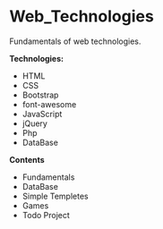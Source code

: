 # Web_Technologies
Fundamentals of web technologies.

**Technologies:**

- HTML
- CSS
- Bootstrap
- font-awesome
- JavaScript
- jQuery
- Php
- DataBase

**Contents**

- Fundamentals
- DataBase
- Simple Templetes 
- Games
- Todo Project
